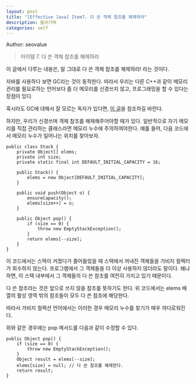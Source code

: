 ```yaml
---
layout: post
title: "[Effective Java] Item7. 다 쓴 객체 참조를 해제하라"
description: 들어가며
categories: self
---
```


Author: seovalue

> 아이템 7. 다 쓴 객체 참조를 해제하라

이 글에서 다루는 내용은, 말 그대로 다 쓴 객체 참조를 해제하라! 라는 것이다.

자바를 사용하다 보면 GC라는 것이 동작한다. 따라서 우리는 다른 C++과 같이 메모리 관리를 필요로하는 언어보다 좀 더 메모리를 신경쓰지 않고, 프로그래밍을 할 수 있다는 장점이 있다.

혹시라도 GC에 대해서 잘 모르는 독자가 있다면, [이 글](https://joanne.tistory.com/267)을 참조하길 바란다.

하지만, 우리가 신경쓰며 객체 참조를 해제해주어야할 때가 있다. 일반적으로 자기 메모리를 직접 관리하는 클래스라면 메모리 누수에 주의하여야한다. 예를 들어, 다음 코드에서 메모리 누수가 일어나는 위치를 찾아보자.

```
public class Stack {
    private Object[] elems;
    private int size;
    private static final int DEFAULT_INITIAL_CAPACITY = 16;
    
    public Stack() {
        elems = new Object[DEFAULT_INITIAL_CAPACITY];
    }
    
    public void push(Object o) {
        ensureCapacity();
        elems[size++] = o;
    }
    
    public Object pop() {
        if (size == 0) {
            throw new EmptyStackException();
        }
        return elems[--size];
    }
}
```

이 코드에서는 스택이 커졌다가 줄어들었을 때 스택에서 꺼내진 객체들을 가비지 컬렉터가 회수하지 않는다. 프로그램에서 그 객체들을 더 이상 사용하지 않더라도 말이다. 왜냐하면, 이 스택 내부에서 그 객체들의 다 쓴 참조를 여전히 가지고 있기 때문이다.

다 쓴 참조라는 것은 앞으로 쓰지 않을 참조를 뜻하기도 한다. 위 코드에서는 elems 배열의 활성 영역 밖의 참조들이 모두 다 쓴 참조에 해당한다.

따라서 가비지 컬렉션 언어에서는 이러한 경우 메모리 누수를 찾기가 매우 까다로워진다.

위와 같은 경우에는 pop 메서드를 다음과 같이 수정할 수 있다.

```
public Object pop() {
    if (size == 0) {
        throw new EmptyStackException();
    }
    Object result = elems[--size];
    elems[size] = null; // 다 쓴 참조를 해제한다.
    return result;
}
```
